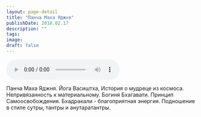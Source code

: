 ```yaml
---
layout: page-detail
title: "Панча Маха Яджня"
publishDate: 2018.02.17
description: ""
tags:
image:
draft: false
---
```


<audio title="2018.02.17 - Панча Маха Яджня.mp3" src="/upload/iblock/488/48828fa6367b86a05c0a0174b095e6c0.mp3" controls=""></audio>

 Панча Маха Яджня. Йога Васиштха, История о мудреце из космоса. Непривязанность к материальному. Богиня Бхагавати. Принцип Самоосвобождения. Бхадракали - благоприятная энергия. Подношение в стиле сутры, тантры и анутаратантры. 

  
